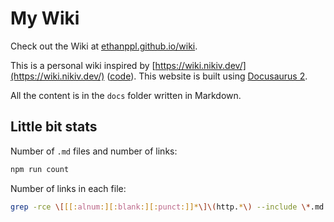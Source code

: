 # My Wiki

Check out the Wiki at
[ethanppl.github.io/wiki](https://ethanppl.github.io/wiki/).

This is a personal wiki inspired by
[https://wiki.nikiv.dev/](https://wiki.nikiv.dev/)
([code](https://github.com/nikitavoloboev/knowledge)). This website is built
using [Docusaurus 2](https://docusaurus.io/).

All the content is in the `docs` folder written in Markdown.

## Little bit stats

Number of `.md` files and number of links:

```bash
npm run count
```

Number of links in each file:

```bash
grep -rce \[[[:alnum:][:blank:][:punct:]]*\]\(http.*\) --include \*.md docs/*
```
